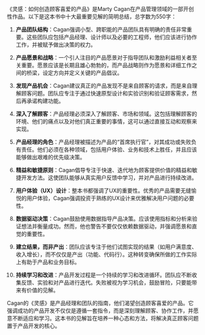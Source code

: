 《灵感：如何创造顾客喜爱的产品》是Marty Cagan在产品管理领域的一部开创性作品。以下是这本书中十大最重要见解的简明总结，总字数为550字：

1. **产品团队结构**：Cagan强调小型、跨职能的产品团队具有明确的责任非常重要。这些团队应包括产品经理、设计师以及必要的工程师，他们应该进行协作工作，并被赋予做出决策的权力。

2. **产品愿景和战略**：一个引人注目的产品愿景对于指导团队和激励利益相关者至关重要。愿景应该是长期且雄心勃勃的，而产品战略则作为愿景和详细工作之间的桥梁，设定方向并定义关键的产品倡议。

3. **发现产品机会**：Cagan建议真正的产品发现不是来自顾客的请求，而是来自理解顾客问题。团队应专注于通过快速原型设计和实验识别和验证顾客需求，然后再承诺构建功能。

4. **深入了解顾客**：产品经理必须深入了解顾客、市场和领域。这包括理解顾客的环境、他们的痛点以及对他们真正重要的事情，这可以通过直接互动和观察来实现。

5. **产品经理的角色**：产品经理被描述为产品的“首席执行官”，对其成功或失败负有责任。他们必须在各种领域，包括用户体验、业务和技术上胜任，并且应该能够做出艰难的优先级决策。

6. **精益和敏捷原则**：Cagan倡导专注于快速、迭代地为顾客提供价值的精益和敏捷开发方法。这使团队能够从真实用户反馈中学习，并对产品进行持续改进。

7. **用户体验（UX）设计**：整本书都强调了UX的重要性。优秀的产品需要无缝愉悦的用户体验，Cagan强调投资于熟练的UX设计来优雅解决用户问题的必要性。

8. **数据驱动决策**：Cagan鼓励使用数据指导产品决策。应该使用指标和分析来验证想法并衡量成功。然而，他也警告不要仅仅依赖数据驱动，并强调愿景和直觉的重要性。

9. **建立结果，而非产出**：团队应该专注于他们试图实现的结果（如用户满意度、收入增长），而不仅仅是产出（功能、代码行）。这种转变确保所做的工作实际上有助于产品和业务目标。

10. **持续学习和改进**：产品开发过程是一个持续的学习和改进循环。团队应不断收集反馈、实验和对产品进行迭代。失败被视为学习机会，鼓励冒险，只要能带来有价值的见解。

Cagan的《灵感》是产品经理和团队的指南，他们渴望创造顾客喜爱的产品。它强调成功的产品开发不仅仅是遵循一套指令，而是深刻理解顾客、协作工作，并愿意不断适应和学习。这本书的见解旨在培养一种心态和方法，将解决真正顾客问题置于产品开发的核心。
